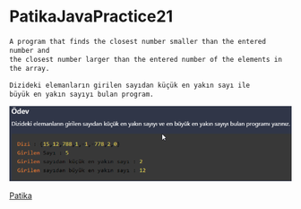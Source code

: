 # PatikaJavaPractice21
```
A program that finds the closest number smaller than the entered number and 
the closest number larger than the entered number of the elements in the array.
```
```
Dizideki elemanların girilen sayıdan küçük en yakın sayı ile 
büyük en yakın sayıyı bulan program.
```
![img.png](img.png)

[Patika](https://www.patika.dev)


